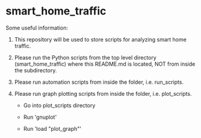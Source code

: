 # smart_home_traffic
Some useful information:

1) This repository will be used to store scripts for analyzing smart home traffic.

2) Please run the Python scripts from the top level directory (smart_home_traffic) where this README.md is located, NOT from inside the subdirectory.

3) Please run automation scripts from inside the folder, i.e. run_scripts.

4) Please run graph plotting scripts from inside the folder, i.e. plot_scripts.

    - Go into plot_scripts directory
    
    - Run 'gnuplot'
    
    - Run 'load "plot_graph"'

